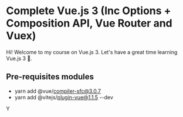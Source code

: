 # Complete Vue.js 3 (Inc Options + Composition API, Vue Router and Vuex)

Hi! Welcome to my course on Vue.js 3. Let's have a great time learning Vue.js 3 🎉.

## Pre-requisites modules
- yarn add @vue/compiler-sfc@3.0.7
- yarn add @vitejs/plugin-vue@1.1.5 --dev

Y
